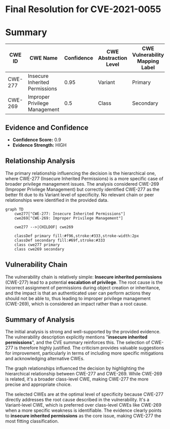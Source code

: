 # Final Resolution for CVE-2021-0055

# Summary
| CWE ID | CWE Name | Confidence | CWE Abstraction Level | CWE Vulnerability Mapping Label | CWE-Vulnerability Mapping Notes |
|---|---|---|---|---|---|
| CWE-277 | Insecure Inherited Permissions | 0.95 | Variant | Primary | Allowed |
| CWE-269 | Improper Privilege Management | 0.5 | Class | Secondary | Discouraged |

## Evidence and Confidence

*   **Confidence Score:** 0.9
*   **Evidence Strength:** HIGH

## Relationship Analysis
The primary relationship influencing the decision is the hierarchical one, where CWE-277 (Insecure Inherited Permissions) is a more specific case of broader privilege management issues. The analysis considered CWE-269 (Improper Privilege Management) but correctly identified CWE-277 as the better fit due to its Variant level of specificity. No relevant chain or peer relationships were identified in the provided data.

```mermaid
graph TD
    cwe277["CWE-277: Insecure Inherited Permissions"]
    cwe269["CWE-269: Improper Privilege Management"]
    
    cwe277 -->|CHILDOF| cwe269
    
    classDef primary fill:#f96,stroke:#333,stroke-width:2px
    classDef secondary fill:#69f,stroke:#333
    class cwe277 primary
    class cwe269 secondary
```

## Vulnerability Chain
The vulnerability chain is relatively simple: **Insecure inherited permissions** (CWE-277) lead to a potential **escalation of privilege**. The root cause is the incorrect assignment of permissions during object creation or inheritance, and the impact is that an authenticated user can perform actions they should not be able to, thus leading to improper privilege management (CWE-269), which is considered an impact rather than a root cause.

## Summary of Analysis
The initial analysis is strong and well-supported by the provided evidence. The vulnerability description explicitly mentions "**insecure inherited permissions**", and the CVE summary reinforces this. The selection of CWE-277 is therefore highly justified. The criticism provides valuable suggestions for improvement, particularly in terms of including more specific mitigations and acknowledging alternative CWEs.

The graph relationships influenced the decision by highlighting the hierarchical relationship between CWE-277 and CWE-269. While CWE-269 is related, it's a broader class-level CWE, making CWE-277 the more precise and appropriate choice.

The selected CWEs are at the optimal level of specificity because CWE-277 directly addresses the root cause described in the vulnerability. It's a Variant-level CWE, which is preferred over class-level CWEs like CWE-269 when a more specific weakness is identifiable. The evidence clearly points to **insecure inherited permissions** as the core issue, making CWE-277 the most fitting classification.